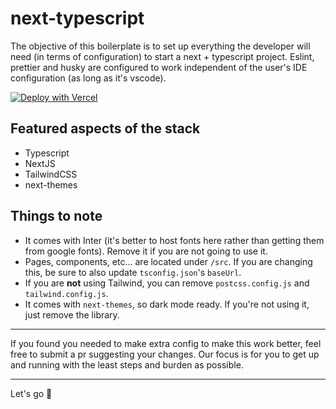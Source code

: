 # next-typescript

The objective of this boilerplate is to set up everything the developer will need (in terms of configuration) to start a next + typescript project. Eslint, prettier and husky are configured to work independent of the user's IDE configuration (as long as it's vscode).

[![Deploy with Vercel](https://vercel.com/button)](https://vercel.com/new/git/external?repository-url=https%3A%2F%2Fgithub.com%2Fbasementstudio%2Fnext-typescript)

## Featured aspects of the stack

- Typescript
- NextJS
- TailwindCSS
- next-themes

## Things to note

- It comes with Inter (it's better to host fonts here rather than getting them from google fonts). Remove it if you are not going to use it.
- Pages, components, etc... are located under `/src`. If you are changing this, be sure to also update `tsconfig.json`'s `baseUrl`.
- If you are **not** using Tailwind, you can remove `postcss.config.js` and `tailwind.config.js`.
- It comes with `next-themes`, so dark mode ready. If you're not using it, just remove the library.

---

If you found you needed to make extra config to make this work better, feel free to submit a pr suggesting your changes. Our focus is for you to get up and running with the least steps and burden as possible.

---

Let's go 🚀
